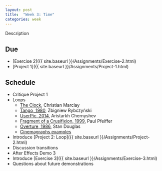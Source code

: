 ```yaml
---
layout: post
title:  "Week 3: Time"
categories: week
---
```


Description

## Due

* [Exercise 2]({{ site.baseurl }}/Assignments/Exercise-2.html)
* [Project 1]({{ site.baseurl }}/Assignments/Project-1.html)

## Schedule

* Critique Project 1
* Loops
  * [The Clock](https://www.youtube.com/watch?v=xp4EUryS6ac), Christian Marclay
  * [Tango, 1980](https://vimeo.com/90339479), Zbigniew Rybczyński
  * [UserPic, 2014](https://vimeo.com/110937131), Aristarkh Chernyshev
  * [Fragment of a Crusifixion, 1999](https://www.youtube.com/watch?v=cu12tN8AJdU), Paul Pfeiffer
  * [Overture, 1986](https://theorynow.blogspot.com/2008/04/postnarrative-structure.html), Stan Douglas
  * [Cinemagraphs examples](https://www.youtube.com/watch?v=ydyGiq7hnOg)
* Introduce [Project 2: Loop]({{ site.baseurl }}/Assignments/Project-2.html)
* Discussion transitions
* After Effects Demo 3
* Introduce [Exercise 3]({{ site.baseurl }}/Assignments/Exercise-3.html)
* Questions about future demonstrations

